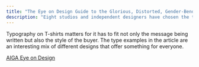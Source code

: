 ```yaml
---
title: "The Eye on Design Guide to the Glorious, Distorted, Gender-Bending World of Typographic Tees"
description: "Eight studios and independent designers have chosen the type tee that they love the most."
---
```

Typography on T-shirts matters for it has to fit not only the message being written but also the style of the buyer. The type examples
in the article are an interesting mix of different designs that offer something for everyone.


[AIGA Eye on Design](https://eyeondesign.aiga.org/the-eye-on-design-guide-to-the-glorious-distorted-gender-bending-world-of-typographic-tees/)
